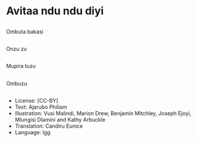 # Avitaa ndu ndu diyi

##
Ombuta bakasi

##
Onzu zu

##
Mupira tuzu

##
Ombuzu

##
* License: [CC-BY]
* Text: Ajarubo Philiam
* Illustration: Vusi Malindi, Marion Drew, Benjamin
Mitchley, Joseph Ejoyi, Mlungisi Dlamini and Kathy
Arbuckle
* Translation: Candiru Eunice
* Language: lgg
